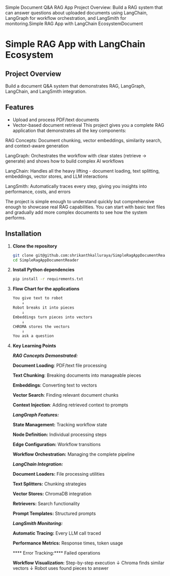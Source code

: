 Simple Document Q&A RAG App
Project Overview: Build a RAG system that can answer questions about uploaded documents using LangChain, LangGraph for workflow orchestration, and LangSmith for monitoring.Simple RAG App with LangChain EcosystemDocument 

# Simple RAG App with LangChain Ecosystem

## Project Overview
Build a document Q&A system that demonstrates RAG, LangGraph, LangChain, and LangSmith integration.

## Features
- Upload and process PDF/text documents
- Vector-based document retrieval
This project gives you a complete RAG application that demonstrates all the key components:

RAG Concepts: Document chunking, vector embeddings, similarity search, and context-aware generation

LangGraph: Orchestrates the workflow with clear states (retrieve → generate) and shows how to build complex AI workflows

LangChain: Handles all the heavy lifting - document loading, text splitting, embeddings, vector stores, and LLM interactions

LangSmith: Automatically traces every step, giving you insights into performance, costs, and errors

The project is simple enough to understand quickly but comprehensive enough to showcase real RAG capabilities. You can start with basic text files and gradually add more complex documents to see how the system performs.


## Installation

1. **Clone the repository**

   ```bash
   git clone git@github.com:shrikanthkalluraya/SimpleRagAppDocumentReader.git
   cd SimpleRagAppDocumentReader
   ```

2. **Install Python dependencies**

   ```bash
   pip install -r requirements.txt
   ```

3. **Flow Chart for the applications**

   ```bash
   You give text to robot
       ↓
   Robot breaks it into pieces  
       ↓
   Embeddings turn pieces into vectors
       ↓  
   CHROMA stores the vectors
       ↓
   You ask a question

4. **Key Learning Points**
   
   ***RAG Concepts Demonstrated:***

      ****Document Loading****: PDF/text file processing
   
      ****Text Chunking****: Breaking documents into manageable pieces
   
      ****Embeddings****: Converting text to vectors
   
      ****Vector Search****: Finding relevant document chunks
   
      ****Context Injection****: Adding retrieved context to prompts
   
   ***LangGraph Features:***
   
      ****State Management:**** Tracking workflow state
   
      ****Node Definition:**** Individual processing steps
   
      ****Edge Configuration:**** Workflow transitions
   
      ****Workflow Orchestration:**** Managing the complete pipeline
   
   ***LangChain Integration:***
   
      ****Document Loaders:**** File processing utilities
      
      ****Text Splitters:**** Chunking strategies
      
      ****Vector Stores:**** ChromaDB integration
      
      ****Retrievers:**** Search functionality
      
      ****Prompt Templates:**** Structured prompts
   
   ***LangSmith Monitoring:***
   
      ****Automatic Tracing:**** Every LLM call traced
      
      ****Performance Metrics:**** Response times, token usage
   
     **** Error Tracking:**** Failed operations
   
      ****Workflow Visualization:**** Step-by-step execution
             ↓
         Chroma finds similar vectors
             ↓
         Robot uses found pieces to answer
   
